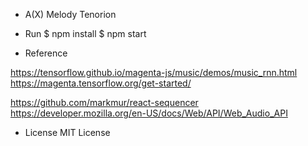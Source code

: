 - A(X) Melody Tenorion


- Run
$ npm install
$ npm start

- Reference

https://tensorflow.github.io/magenta-js/music/demos/music_rnn.html
https://magenta.tensorflow.org/get-started/

https://github.com/markmur/react-sequencer
https://developer.mozilla.org/en-US/docs/Web/API/Web_Audio_API

- License
MIT License